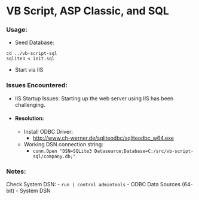 # VB Script, ASP Classic, and SQL

### Usage: 
- Seed Database: 
```
cd ../vb-script-sql
sqlite3 < init.sql
```
- Start via IIS 

### Issues Encountered: 
- IIS Startup Issues: Starting up the web server using IIS has been challenging.
- #### Resolution: 
    - Install ODBC Driver:
        - http://www.ch-werner.de/sqliteodbc/sqliteodbc_w64.exe 
    - Working DSN connection string:  
        - `conn.Open "DSN=SQLite3 Datasource;Database=C:/src/vb-script-sql/company.db;"`

### Notes: 
Check System DSN:
    - `run | control admintools`
    - ODBC Data Sources (64-bit) 
    - System DSN